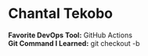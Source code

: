 # Chantal Tekobo
**Favorite DevOps Tool:** GitHub Actions  
**Git Command I Learned:** git checkout -b <branch-name>